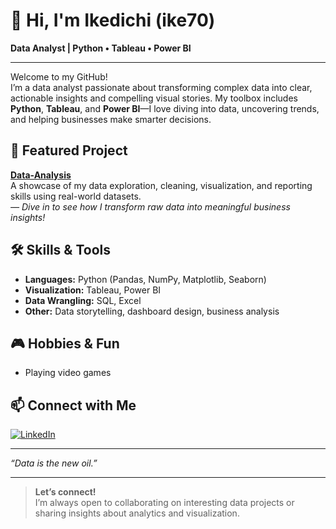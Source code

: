 # 👋 Hi, I'm Ikedichi (ike70)

**Data Analyst | Python • Tableau • Power BI**

---

Welcome to my GitHub!  
I’m a data analyst passionate about transforming complex data into clear, actionable insights and compelling visual stories. My toolbox includes **Python**, **Tableau**, and **Power BI**—I love diving into data, uncovering trends, and helping businesses make smarter decisions.

## 🚀 Featured Project

[**Data-Analysis**](https://github.com/ike70/Data-Analysis)  
A showcase of my data exploration, cleaning, visualization, and reporting skills using real-world datasets.  
*— Dive in to see how I transform raw data into meaningful business insights!*

## 🛠️ Skills & Tools

- **Languages:** Python (Pandas, NumPy, Matplotlib, Seaborn)
- **Visualization:** Tableau, Power BI
- **Data Wrangling:** SQL, Excel
- **Other:** Data storytelling, dashboard design, business analysis

## 🎮 Hobbies & Fun

- Playing video games

## 📫 Connect with Me

[![LinkedIn](https://img.shields.io/badge/LinkedIn-blue?logo=linkedin&logoColor=white)](https://www.linkedin.com/in/ikedichi-akara-b7602b1a3)

---

*“Data is the new oil.”*

---

> **Let’s connect!**  
> I’m always open to collaborating on interesting data projects or sharing insights about analytics and visualization.
